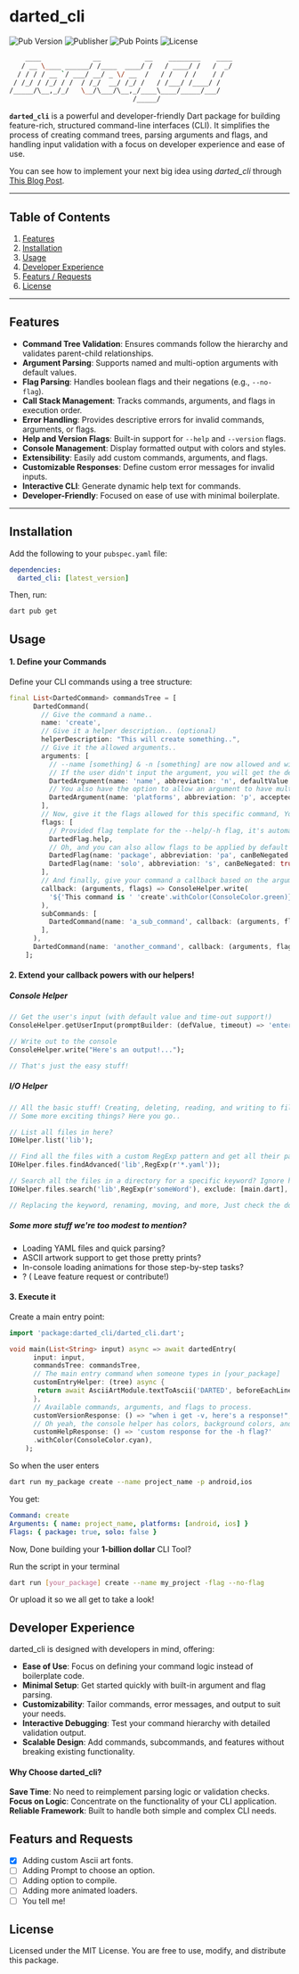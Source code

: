 # darted_cli

![Pub Version](https://img.shields.io/pub/v/darted_cli) ![Publisher](https://img.shields.io/pub/publisher/darted_cli) ![Pub Points](https://img.shields.io/pub/points/darted_cli) ![License](https://img.shields.io/github/license/micazi/darted_cli)

```bash
    ____             __           __    ________    ____
   / __ \____ ______/ /____  ____/ /   / ____/ /   /  _/
  / / / / __ `/ ___/ __/ _ \/ __  /   / /   / /    / /
 / /_/ / /_/ / /  / /_/  __/ /_/ /   / /___/ /____/ /
/_____/\__,_/_/   \__/\___/\__,_/____\____/_____/___/
                               /_____/
```

**`darted_cli`** is a powerful and developer-friendly Dart package for building feature-rich, structured command-line interfaces (CLI). It simplifies the process of creating command trees, parsing arguments and flags, and handling input validation with a focus on developer experience and ease of use.

You can see how to implement your next big idea using _darted_cli_ through [This Blog Post](https://medium.com/towardsdev/heres-what-i-built-with-darted-cli-meet-flutter-loc-0cbb33c1138d).

---

## Table of Contents

1. [Features](#features)
2. [Installation](#installation)
3. [Usage](#usage)
4. [Developer Experience](#developer-experience)
5. [Featurs / Requests](#featurs-and-requests)
6. [License](#license)

---

## Features

- **Command Tree Validation**: Ensures commands follow the hierarchy and validates parent-child relationships.
- **Argument Parsing**: Supports named and multi-option arguments with default values.
- **Flag Parsing**: Handles boolean flags and their negations (e.g., `--no-flag`).
- **Call Stack Management**: Tracks commands, arguments, and flags in execution order.
- **Error Handling**: Provides descriptive errors for invalid commands, arguments, or flags.
- **Help and Version Flags**: Built-in support for `--help` and `--version` flags.
- **Console Management**: Display formatted output with colors and styles.
- **Extensibility**: Easily add custom commands, arguments, and flags.
- **Customizable Responses**: Define custom error messages for invalid inputs.
- **Interactive CLI**: Generate dynamic help text for commands.
- **Developer-Friendly**: Focused on ease of use with minimal boilerplate.

---

## Installation

Add the following to your `pubspec.yaml` file:

```yaml
dependencies:
  darted_cli: [latest_version]
```

Then, run:

```bash
dart pub get
```

## Usage

#### 1. Define your Commands

Define your CLI commands using a tree structure:

```dart
final List<DartedCommand> commandsTree = [
      DartedCommand(
        // Give the command a name..
        name: 'create',
        // Give it a helper description.. (optional)
        helperDescription: "This will create something..",
        // Give it the allowed arguments..
        arguments: [
          // --name [something] & -n [something] are now allowed and will be availbale in your callback if the user input it!
          // If the user didn't input the argument, you will get the default value..
          DartedArgument(name: 'name', abbreviation: 'n', defaultValue: 'new_flutter_project', isMultiOption: false),
          // You also have the option to allow an argument to have multible options, with input validation based on the accepted options YOU enter!
          DartedArgument(name: 'platforms', abbreviation: 'p', acceptedMultiOptionValues: 'android,ios,web', isMultiOption: true, optionsSeparator: ','),
        ],
        // Now, give it the flags allowed for this specific command, You can allow it to be negated too! (--no-flag)
        flags: [
          // Provided flag template for the --help/-h flag, it's automatically captured and you can customize it's output!
          DartedFlag.help,
          // Oh, and you can also allow flags to be applied by default even if they are not passed in..
          DartedFlag(name: 'package', abbreviation: 'pa', canBeNegated: false, appliedByDefault: true),
          DartedFlag(name: 'solo', abbreviation: 's', canBeNegated: true, appliedByDefault: false),
        ],
        // And finally, give your command a callback based on the arguments and flags you get. It can't get any easier!
        callback: (arguments, flags) => ConsoleHelper.write(
          '${'This command is ' 'create'.withColor(ConsoleColor.green)} I have the arguments: $arguments, and the flags: $flags',
        ),
        subCommands: [
          DartedCommand(name: 'a_sub_command', callback: (arguments, flags) {}, helperDescription: "A sub command for create.."),
        ],
      ),
      DartedCommand(name: 'another_command', callback: (arguments, flags) {}, helperDescription: "Another top level command...")
    ];
```

#### 2. Extend your callback powers with our helpers!

##### Console Helper

```dart
// Get the user's input (with default value and time-out support!)
ConsoleHelper.getUserInput(promptBuilder: (defValue, timeout) => 'enter something...');

// Write out to the console
ConsoleHelper.write("Here's an output!...");

// That's just the easy stuff!

```

##### I/O Helper

```dart
// All the basic stuff! Creating, deleting, reading, and writing to files and directories.
// Some more exciting things? Here you go..

// List all files in here?
IOHelper.list('lib');

// Find all the files with a custom RegExp pattern and get all their pathes?
IOHelper.files.findAdvanced('lib',RegExp(r'*.yaml'));

// Search all the files in a directory for a specific keyword? Ignore hidded files? exclude some files? All There!
IOHelper.files.search('lib',RegExp(r'someWord'), exclude: [main.dart], ignoreHidden: true);

// Replacing the keyword, renaming, moving, and more, Just check the docs!

```

##### Some more stuff we're too modest to mention?

- Loading YAML files and quick parsing?
- ASCII artwork support to get those pretty prints?
- In-console loading animations for those step-by-step tasks?
- ? ( Leave feature request or contribute!)

#### 3. Execute it

Create a main entry point:

```dart
import 'package:darted_cli/darted_cli.dart';

void main(List<String> input) async => await dartedEntry(
      input: input,
      commandsTree: commandsTree,
      // The main entry command when someone types in [your_package]
      customEntryHelper: (tree) async {
       return await AsciiArtModule.textToAscii('DARTED', beforeEachLine: "|  ");
      },
      // Available commands, arguments, and flags to process.
      customVersionResponse: () => "when i get -v, here's a response!",
      // Oh yeah, the console helper has colors, background colors, and text modifiers!
      customHelpResponse: () => 'custom response for the -h flag?'
      .withColor(ConsoleColor.cyan),
    );

```

So when the user enters

```bash
dart run my_package create --name project_name -p android,ios
```

You get:

```yaml
Command: create
Arguments: { name: project_name, platforms: [android, ios] }
Flags: { package: true, solo: false }
```

Now,
Done building your **1-billion dollar** CLI Tool?

Run the script in your terminal

```bash
dart run [your_package] create --name my_project -flag --no-flag
```

Or upload it so we all get to take a look!

## Developer Experience

darted_cli is designed with developers in mind, offering:

- **Ease of Use**: Focus on defining your command logic instead of boilerplate code.
- **Minimal Setup**: Get started quickly with built-in argument and flag parsing.
- **Customizability**: Tailor commands, error messages, and output to suit your needs.
- **Interactive Debugging**: Test your command hierarchy with detailed validation output.
- **Scalable Design**: Add commands, subcommands, and features without breaking existing functionality.

#### Why Choose darted_cli?

**Save Time**: No need to reimplement parsing logic or validation checks.
**Focus on Logic**: Concentrate on the functionality of your CLI application.
**Reliable Framework**: Built to handle both simple and complex CLI needs.

## Featurs and Requests

- [x] Adding custom Ascii art fonts.
- [ ] Adding Prompt to choose an option.
- [ ] Adding option to compile.
- [ ] Adding more animated loaders.
- [ ] You tell me!

## License

Licensed under the MIT License. You are free to use, modify, and distribute this package.

